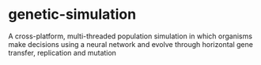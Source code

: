 # genetic-simulation
A cross-platform, multi-threaded population simulation in which organisms make decisions using a neural network and evolve through horizontal gene transfer, replication and mutation
